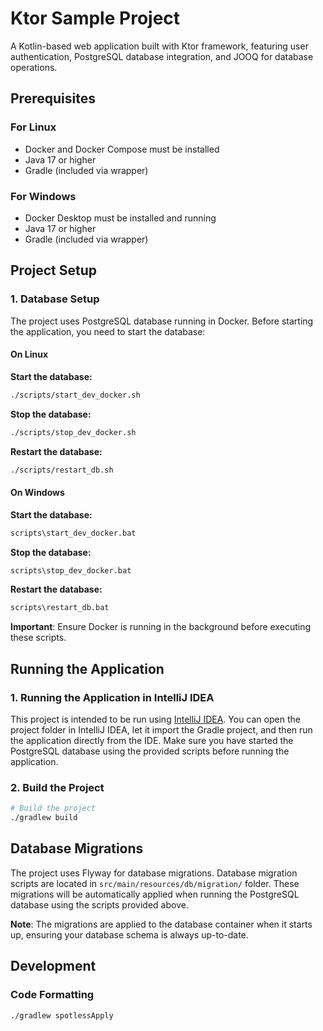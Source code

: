 # Ktor Sample Project

A Kotlin-based web application built with Ktor framework, featuring user authentication, PostgreSQL database integration, and JOOQ for database operations.

## Prerequisites

### For Linux

- Docker and Docker Compose must be installed
- Java 17 or higher
- Gradle (included via wrapper)

### For Windows

- Docker Desktop must be installed and running
- Java 17 or higher
- Gradle (included via wrapper)

## Project Setup

### 1. Database Setup

The project uses PostgreSQL database running in Docker. Before starting the application, you need to start the database:

#### On Linux

**Start the database:**

```bash
./scripts/start_dev_docker.sh
```

**Stop the database:**

```bash
./scripts/stop_dev_docker.sh
```

**Restart the database:**

```bash
./scripts/restart_db.sh
```

#### On Windows

**Start the database:**

```cmd
scripts\start_dev_docker.bat
```

**Stop the database:**

```cmd
scripts\stop_dev_docker.bat
```

**Restart the database:**

```cmd
scripts\restart_db.bat
```

**Important**: Ensure Docker is running in the background before executing these scripts.

## Running the Application

### 1. Running the Application in IntelliJ IDEA

This project is intended to be run using [IntelliJ IDEA](https://www.jetbrains.com/idea/). You can open the project folder in IntelliJ IDEA, let it import the Gradle project, and then run the application directly from the IDE. Make sure you have started the PostgreSQL database using the provided scripts before running the application.

### 2. Build the Project

```bash
# Build the project
./gradlew build
```

## Database Migrations

The project uses Flyway for database migrations. Database migration scripts are located in `src/main/resources/db/migration/` folder. These migrations will be automatically applied when running the PostgreSQL database using the scripts provided above.

**Note**: The migrations are applied to the database container when it starts up, ensuring your database schema is always up-to-date.

## Development

### Code Formatting

```bash
./gradlew spotlessApply
```
